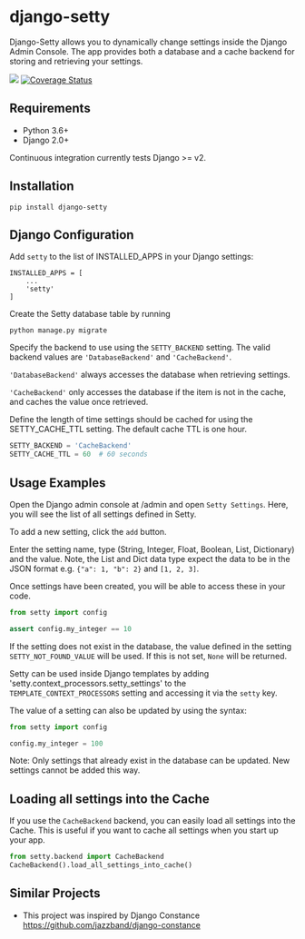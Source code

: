 django-setty
==============

Django-Setty allows you to dynamically change settings inside the Django Admin Console.
The app provides both a database and a cache backend for storing and retrieving your settings.

[![](https://github.com/mikeengland/django-setty/workflows/Python%20package/badge.svg)](https://github.com/mikeengland/django-setty/actions)
[![Coverage Status](https://coveralls.io/repos/github/mikeengland/django-setty/badge.svg?branch=master)](https://coveralls.io/github/mikeengland/django-setty?branch=master)

Requirements
------------
* Python 3.6+
* Django 2.0+

Continuous integration currently tests Django >= v2.

Installation
------------
```
pip install django-setty
```

Django Configuration
--------------------
Add `setty` to the list of INSTALLED_APPS in your Django settings:

```
INSTALLED_APPS = [
    ...
    'setty'
]
```

Create the Setty database table by running

```
python manage.py migrate
```

Specify the backend to use using the `SETTY_BACKEND` setting. 
The valid backend values are `'DatabaseBackend'` and `'CacheBackend'`.

`'DatabaseBackend'` always accesses the database when retrieving settings.

`'CacheBackend'` only accesses the database if the item is not in the cache, and caches the value once retrieved.

Define the length of time settings should be cached for using the SETTY_CACHE_TTL setting. The default cache TTL is
one hour.

```python
SETTY_BACKEND = 'CacheBackend'
SETTY_CACHE_TTL = 60  # 60 seconds
```

Usage Examples
--------------
Open the Django admin console at <url>/admin and open `Setty Settings`.
Here, you will see the list of all settings defined in Setty.

To add a new setting, click the `add` button. 

Enter the setting name, type (String, Integer, Float, Boolean, List, Dictionary)
and the value. Note, the List and Dict data type expect the data to be in the JSON format e.g.
`{"a": 1, "b": 2}` and `[1, 2, 3]`.

Once settings have been created, you will be able to access these in your code.
```python
from setty import config

assert config.my_integer == 10

```
If the setting does not exist in the database, the value defined in the setting `SETTY_NOT_FOUND_VALUE` will be used.
If this is not set, `None` will be returned.

Setty can be used inside Django templates by adding 'setty.context_processors.setty_settings' to the
`TEMPLATE_CONTEXT_PROCESSORS` setting and accessing it via the `setty` key.

The value of a setting can also be updated by using the syntax:
```python
from setty import config

config.my_integer = 100

```
Note: Only settings that already exist in the database can be updated. New settings cannot be added this way.

Loading all settings into the Cache
------------------------------------
If you use the `CacheBackend` backend, you can easily load all settings into the Cache. This is useful if you want to
cache all settings when you start up your app.

```python
from setty.backend import CacheBackend
CacheBackend().load_all_settings_into_cache()
```

Similar Projects
-----------------
* This project was inspired by Django Constance
https://github.com/jazzband/django-constance
